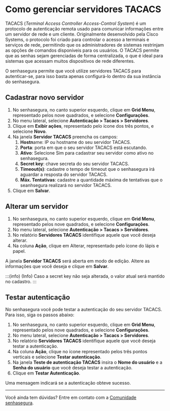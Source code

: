 # Como gerenciar servidores TACACS

TACACS (*Terminal Access Controller Access-Control System*) é um protocolo de autenticação remota usado para comunicar informações entre um servidor de rede e um cliente. Originalmente desenvolvido pela Cisco Systems, o protocolo foi criado para controlar o acesso a terminais e serviços de rede, permitindo que os administradores de sistemas restrinjam as opções de comandos disponíveis para os usuários. O TACACS permite que as senhas sejam gerenciadas de forma centralizada, o que é ideal para sistemas que acessam muitos dispositivos de rede diferentes.

O senhasegura permite que você utilize servidores TACACS para autenticar-se, para isso basta apenas configurá-lo dentro da sua instância do senhasegura.

## Cadastrar novo servidor

1. No senhasegura, no canto superior esquerdo, clique em **Grid Menu**, representado pelos nove quadrados, e selecione **Configurações**.
2. No menu lateral, selecione **Autenticação > Tacacs > Servidores**.
3. Clique em **Exibir ações**, representado pelo ícone dos três pontos, e selecione **Novo**.
4. Na janela **Servidor TACACS** preencha os campos:
   1. **Hostn**ame: IP ou hostname do seu servidor TACACS.
   2. **Porta**: porta em que o seu servidor TACACS está escutando.
   3. **Ativo**: Selecione Sim para cadastrar seu servidor como ativo no senhasegura.
   4. **Secret key**: chave secreta do seu servidor TACACS.
   5. **Timeout(s)**: cadastre o tempo de timeout que o senhasegura irá aguardar a resposta do servidor TACACS.
   6. **Máx. Tentativas**: cadastre a quantidade máxima de tentativas que o seanhsegura realizará no servidor TACACS.
5. Clique em **Salvar**.

## Alterar um servidor

1. No senhasegura, no canto superior esquerdo, clique em **Grid Menu**, representado pelos nove quadrados, e selecione **Configurações**.
2. No menu lateral, selecione **Autenticação > Tacacs > Servidores**.
3. No relatório **Servidores TACACS** identifique aquele que você deseja alterar.
4. Na coluna **Ação**, clique em Alterar, representado pelo ícone do lápis e papel.

A janela **Servidor TACACS** será aberta em modo de edição. Altere as informações que você deseja e clique em **Salvar**.

:::(info) (Info)
Caso a secret key não seja alterada, o valor atual será mantido no cadastro.
:::

## Testar autenticação

No senhasegura você pode testar a autenticação do seu servidor TACACS. Para isso, siga os passos abaixo:

1. No senhasegura, no canto superior esquerdo, clique em **Grid Menu**, representado pelos nove quadrados, e selecione **Configurações**.
2. No menu lateral, selecione **Autenticação > Tacacs > Servidores**.
3. No relatório **Servidores TACACS** identifique aquele que você deseja testar a autenticação.
4. Na coluna **Ação**, clique no ícone representado pelos três pontos verticais e selecione **Testar autenticação**.
5. Na janela **Teste de autenticação TACACS** insira o **Nome do usuário** e a **Senha do usuário** que você deseja testar a autenticação.
6. Clique em **Testar Autenticação**.

Uma mensagem indicará se a autenticação obteve sucesso.

---

Você ainda tem dúvidas? Entre em contato com a [Comunidade senhasegura](https://community.senhasegura.io/).